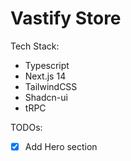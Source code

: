 # Vastify Store

Tech Stack:
- Typescript
- Next.js 14
- TailwindCSS
- Shadcn-ui
- tRPC

TODOs:
- [x] Add Hero section